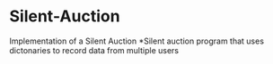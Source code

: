 # Silent-Auction
Implementation of a Silent Auction
*Silent auction program that uses dictonaries to record data from multiple users
